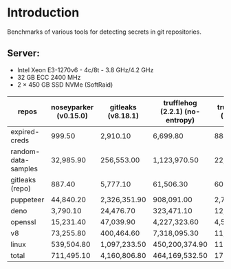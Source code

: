 # Introduction
Benchmarks of various tools for detecting secrets in git repositories.

## Server: 
* Intel Xeon E3-1270v6 - 4c/8t - 3.8 GHz/4.2 GHz
* 32 GB ECC 2400 MHz
* 2 × 450 GB SSD NVMe (SoftRaid)

####
| repos               | noseyparker (v0.15.0) | gitleaks (v8.18.1) | trufflehog (2.2.1) (no-entropy) | trufflehog (3.63.2) |
| ------------------- | --------------------- | ------------------ | ------------------------------- | ------------------- |
| expired-creds       | 999.50                | 2,910.10           | 6,699.80                        | 884.10              |
| random-data-samples | 32,985.90             | 256,553.00         | 1,123,970.50                    | 22,139.10           |
| gitleaks (repo)     | 887.40                | 5,777.10           | 61,506.30                       | 602.90              |
| puppeteer           | 44,840.20             | 2,326,351.90       | 908,091.00                      | 2,747.10            |
| deno                | 3,790.10              | 24,476.70          | 323,471.10                      | 12,347.80           |
| openssl             | 15,231.40             | 47,039.90          | 4,227,323.60                    | 4,566.60            |
| v8                  | 73,255.80             | 400,464.60         | 7,318,095.30                    | 11,415.90           |
| linux               | 539,504.80            | 1,097,233.50       | 450,200,374.90                  | 117,386.50          |
| total               | 711,495.10            | 4,160,806.80       | 464,169,532.50                  | 172,090.00          |